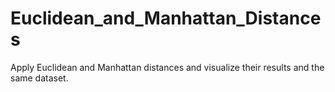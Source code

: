 # Euclidean_and_Manhattan_Distances
Apply Euclidean and Manhattan distances and visualize their results and the same dataset.
